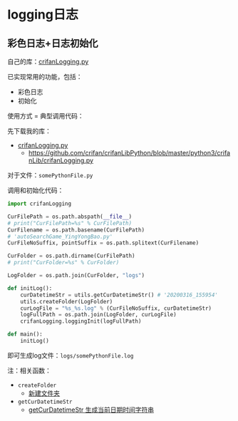 # logging日志

## 彩色日志+日志初始化

自己的库：[crifanLogging.py](https://github.com/crifan/crifanLibPython/blob/master/python3/crifanLib/crifanLogging.py)

已实现常用的功能，包括：

* 彩色日志
* 初始化

使用方式 = 典型调用代码：

先下载我的库：

* [crifanLogging.py](https://github.com/crifan/crifanLibPython/blob/master/python3/crifanLib/crifanLogging.py)
  * https://github.com/crifan/crifanLibPython/blob/master/python3/crifanLib/crifanLogging.py

对于文件：`somePythonFile.py`

调用和初始化代码：

```python
import crifanLogging

CurFilePath = os.path.abspath(__file__)
# print("CurFilePath=%s" % CurFilePath)
CurFilename = os.path.basename(CurFilePath)
# 'autoSearchGame_YingYongBao.py'
CurFileNoSuffix, pointSuffix = os.path.splitext(CurFilename)

CurFolder = os.path.dirname(CurFilePath)
# print("CurFolder=%s" % CurFolder)

LogFolder = os.path.join(CurFolder, "logs")

def initLog():
    curDatetimeStr = utils.getCurDatetimeStr() # '20200316_155954'
    utils.createFolder(LogFolder)
    curLogFile = "%s_%s.log" % (CurFileNoSuffix, curDatetimeStr)
    logFullPath = os.path.join(LogFolder, curLogFile)
    crifanLogging.loggingInit(logFullPath)

def main():
    initLog()
```

即可生成log文件：`logs/somePythonFile.log`

注：相关函数：

* `createFolder`
  * [新建文件夹](https://book.crifan.com/books/python_common_code_snippet/website/common_code/file_system/folder.html#%E6%96%B0%E5%BB%BA%E6%96%87%E4%BB%B6%E5%A4%B9)
* `getCurDatetimeStr`
  * [getCurDatetimeStr 生成当前日期时间字符串](https://book.crifan.com/books/python_common_code_snippet/website/common_code/date_time.html#getcurdatetimestr-%E7%94%9F%E6%88%90%E5%BD%93%E5%89%8D%E6%97%A5%E6%9C%9F%E6%97%B6%E9%97%B4%E5%AD%97%E7%AC%A6%E4%B8%B2)

